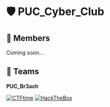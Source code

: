 # 🛡️ PUC_Cyber_Club

## 👥 Members
Coming soon...

## 🚀 Teams
**PUC_Br3ach**  

[![CTFtime](https://img.shields.io/badge/CTFtime-Team%20Profile-blue?logo=ctftime&logoColor=white)](https://ctftime.org/team/396100)
[![HackTheBox](https://img.shields.io/badge/HackTheBox-Team%20Profile-green?logo=hackthebox&logoColor=white)](https://ctf.hackthebox.com/team/overview/233727)
